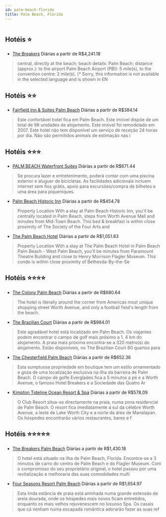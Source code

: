 ```yaml
---
id: palm-beach-florida
title: Palm Beach, Flórida
---
```


<center><img src="http://cdn.smyrooms.com/cloudcontent/fotos/agregadorHotelero/0024/54113/2454113/13.jpg?f=15053229" alt="" /></center>


## Hotéis ⭐️

-    [The Breakers](https://www.hurb.com/aud/https://www.hurb.com/hoteis/palm-beach/the-breakers-JNP-JP974106?cmp=18055) Diárias a partir de R$4,241.18
   > central, directly at the beach; beach details: Palm Beach; distance (approx.): to the airport Palm Beach Airport (PBI): 5 mile(s), to the convention centre: 2 mile(s). (* Sorry, this information is not available in the selected language and is shown in EN

## Hotéis ⭐️⭐️

-    [Fairfield Inn & Suites Palm Beach](https://www.hurb.com/aud/https://www.hurb.com/hoteis/palm-beach/fairfield-inn-suites-palm-beach-JNP-JP081908?cmp=18055) Diárias a partir de R$384.14
   > Este confortável hotel fica em Palm Beach. Este imóvel dispõe de um total de 98 unidades de alojamento. Este imóvel foi remodelado em 2007. Este hotel não tem disponível um serviço de receção 24 horas por dia. Não são permitidos animais de estimação nas i

## Hotéis ⭐️⭐️⭐️

-    [PALM BEACH Waterfront Suites](https://www.hurb.com/aud/https://www.hurb.com/hoteis/palm-beach/palm-beach-waterfront-suites-JNP-JP072633?cmp=18055) Diárias a partir de R$671.44
   > Se procura lazer e entretenimento, poderá contar com uma piscina exterior e aluguer de bicicletas. As facilidades adicionais incluem internet sem fios grátis, apoio para excursões/compra de bilhetes e uma área para piqueniques.
-    [Palm Beach Historic Inn](https://www.hurb.com/aud/https://www.hurb.com/hoteis/palm-beach/palm-beach-historic-inn-JNP-JP632672?cmp=18055) Diárias a partir de R$454.78
   > Property Location With a stay at Palm Beach Historic Inn, you&apos;ll be centrally located in Palm Beach, steps from Worth Avenue Mall and minutes from Mid-Town Beach. This bed &amp; breakfast is within close proximity of The Society of the Four Arts and 
-    [The Palm Beach Hotel](https://www.hurb.com/aud/https://www.hurb.com/hoteis/palm-beach/the-palm-beach-hotel-JNP-JP334489?cmp=18055) Diárias a partir de R$1,051.83
   > Property Location With a stay at The Palm Beach Hotel in Palm Beach Palm Beach - West Palm Beach, you&apos;ll be minutes from Paramount Theatre Building and close to Henry Morrison Flagler Museum. This condo is within close proximity of Bethesda-By-the-Se

## Hotéis ⭐️⭐️⭐️⭐️

-    [The Colony Palm Beach](https://www.hurb.com/aud/https://www.hurb.com/hoteis/palm-beach/the-colony-palm-beach-JNP-JP905477?cmp=18055) Diárias a partir de R$680.64
   > The hotel is literally around the corner from Americas most unique shopping street Worth Avenue, and only a football field&apos;s length from the beach.
-    [The Brazilian Court](https://www.hurb.com/aud/https://www.hurb.com/hoteis/palm-beach/the-brazilian-court-JNP-JP044312?cmp=18055) Diárias a partir de R$984.01
   > Este agradável hotel está localizado em Palm Beach. Os viajantes podem encontrar o campo de golf mais próximo a 1. 4 km do alojamento. A praia mais próxima encontra-se a 320 metro(s) do alojamento. Estão disponíveis, no The Brazilian Court 80 quartos para
-    [The Chesterfield Palm Beach](https://www.hurb.com/aud/https://www.hurb.com/hoteis/palm-beach/the-chesterfield-palm-beach-JNP-JP223816?cmp=18055) Diárias a partir de R$652.36
   > Esta sumptuosa propriedade em boutique tem um estilo ornamentado e goza de uma localização exclusiva na ilha da barreira de Palm Beach. O campo de golfe Everglades fica a 5 minutos a pé e a Worth Avenue, o famoso Hotel Breakers e a Sociedade das Quatro Ar
-    [Kimpton Tideline Ocean Resort & Spa](https://www.hurb.com/aud/https://www.hurb.com/hoteis/palm-beach/kimpton-tideline-ocean-resort-spa-JNP-JP222751?cmp=18055) Diárias a partir de R$578.09
   > O Club Resort situa-se directamente na praia, numa zona residencial de Palm Beach. O resort fica imediatamente a sul da célebre Worth Avenue, a leste de Lake Worth City e a norte da área de Manalapan. Os hóspedes encontrarão vários restaurantes, bares e f

## Hotéis ⭐️⭐️⭐️⭐️⭐️

-    [The Breakers Palm Beach](https://www.hurb.com/aud/https://www.hurb.com/hoteis/palm-beach/the-breakers-palm-beach-JNP-JP094132?cmp=18055) Diárias a partir de R$1,430.18
   > O hotel está situado na ilha de Palm Beach, Florida. Encontra-se a 3 minutos de carro do centro de Palm Beach e do Flagler Museum. Com o compromisso do seu proprietário original, o hotel passou por uma revitalização e melhoraria das suas comodidades multi
-    [Four Seasons Resort Palm Beach](https://www.hurb.com/aud/https://www.hurb.com/hoteis/palm-beach/four-seasons-resort-palm-beach-JNP-JP974307?cmp=18055) Diárias a partir de R$1,654.97
   > Esta linda estância de praia está aninhada numa grande extensão de areia dourada, onde os hóspedes mais novos ficam entretidos, enquanto os mais velhos rejuvenescem no luxuoso Spa. Os casais que cá venham numa escapada romântica adorarão fazer as suas ref
